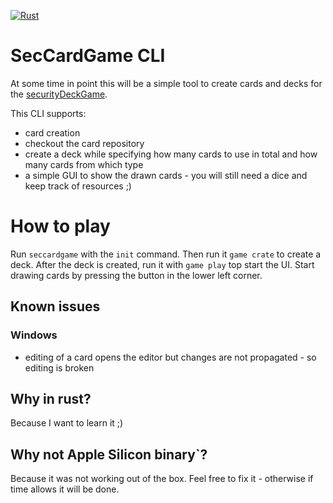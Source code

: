 [![Rust](https://github.com/maschmi/seccardgamecli/actions/workflows/rust.yml/badge.svg?branch=main)](https://github.com/maschmi/seccardgamecli/actions/workflows/rust.yml)

# SecCardGame CLI

At some time in point this will be a simple tool to create cards and decks 
for the [securityDeckGame](https://github.com/maschmi/securityDeckGame).

This CLI supports:

* card creation
* checkout the card repository
* create a deck while specifying how many cards to use in total and how many cards from which type
* a simple GUI to show the drawn cards - you will still need a dice and keep track of resources ;)

# How to play

Run `seccardgame` with the `init` command. Then run it `game crate` to create a deck. After the
deck is created, run it with `game play` top start the UI. Start drawing cards by
pressing the button in the lower left corner.

## Known issues

### Windows

* editing of a card opens the editor but changes are not propagated - so editing is broken

## Why in rust?

Because I want to learn it ;)

## Why not Apple Silicon binary`?

Because it was not working out of the box. Feel free to fix it - otherwise if time allows
it will be done.
